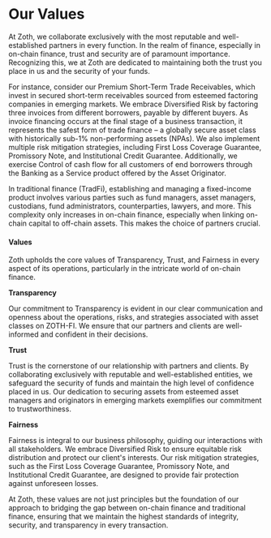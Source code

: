 # Our Values

At Zoth, we collaborate exclusively with the most reputable and well-established partners in every function. In the realm of finance, especially in on-chain finance, trust and security are of paramount importance. Recognizing this, we at Zoth are dedicated to maintaining both the trust you place in us and the security of your funds.&#x20;

For instance, consider our Premium Short-Term Trade Receivables, which invest in secured short-term receivables sourced from esteemed factoring companies in emerging markets. We embrace Diversified Risk by factoring three invoices from different borrowers, payable by different buyers. As invoice financing occurs at the final stage of a business transaction, it represents the safest form of trade finance – a globally secure asset class with historically sub-1% non-performing assets (NPAs). We also implement multiple risk mitigation strategies, including First Loss Coverage Guarantee, Promissory Note, and Institutional Credit Guarantee. Additionally, we exercise Control of cash flow for all customers of end borrowers through the Banking as a Service product offered by the Asset Originator.

In traditional finance (TradFi), establishing and managing a fixed-income product involves various parties such as fund managers, asset managers, custodians, fund administrators, counterparties, lawyers, and more. This complexity only increases in on-chain finance, especially when linking on-chain capital to off-chain assets. This makes the choice of partners crucial.

#### Values

Zoth upholds the core values of Transparency, Trust, and Fairness in every aspect of its operations, particularly in the intricate world of on-chain finance.&#x20;

**Transparency**

Our commitment to Transparency is evident in our clear communication and openness about the operations, risks, and strategies associated with asset classes on ZOTH-FI. We ensure that our partners and clients are well-informed and confident in their decisions.

**Trust**

Trust is the cornerstone of our relationship with partners and clients. By collaborating exclusively with reputable and well-established entities, we safeguard the security of funds and maintain the high level of confidence placed in us. Our dedication to securing assets from esteemed asset managers and originators in emerging markets exemplifies our commitment to trustworthiness.

**Fairness**

Fairness is integral to our business philosophy, guiding our interactions with all stakeholders. We embrace Diversified Risk to ensure equitable risk distribution and protect our client's interests. Our risk mitigation strategies, such as the First Loss Coverage Guarantee, Promissory Note, and Institutional Credit Guarantee, are designed to provide fair protection against unforeseen losses.

At Zoth, these values are not just principles but the foundation of our approach to bridging the gap between on-chain finance and traditional finance, ensuring that we maintain the highest standards of integrity, security, and transparency in every transaction.
